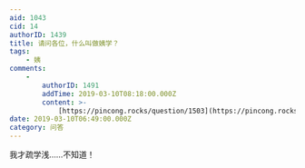 ```yaml
---
aid: 1043
cid: 14
authorID: 1439
title: 请问各位，什么叫做姨学？
tags:
    - 姨
comments:
    -
        authorID: 1491
        addTime: 2019-03-10T08:18:00.000Z
        content: >-
            [https://pincong.rocks/question/1503](https://pincong.rocks/question/1503)
date: 2019-03-10T06:49:00.000Z
category: 问答
---
```


我才疏学浅……不知道！
